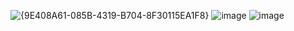 ![{9E408A61-085B-4319-B704-8F30115EA1F8}](https://github.com/user-attachments/assets/4c73688f-025b-461a-8b32-b943139ef15a)
![image](https://github.com/user-attachments/assets/bf344f34-a3a1-48f9-96cb-d33a5b3ca704)
![image](https://github.com/user-attachments/assets/dc7c265d-0465-405b-a3f8-44957f335918)
